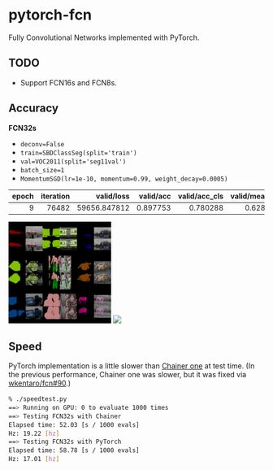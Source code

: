 # pytorch-fcn


Fully Convolutional Networks implemented with PyTorch.


## TODO

- Support FCN16s and FCN8s.


## Accuracy

**FCN32s**

- `deconv=False`
- `train=SBDClassSeg(split='train')`
- `val=VOC2011(split='seg11val')`
- `batch_size=1`
- `MomentumSGD(lr=1e-10, momentum=0.99, weight_decay=0.0005)`

|   epoch |   iteration |   valid/loss |   valid/acc |   valid/acc_cls |   valid/mean_iu |   valid/fwavacc |
|--------:|------------:|-------------:|------------:|----------------:|----------------:|----------------:|
|       9 |       76482 | 59656.847812 |    0.897753 |        0.780288 |        0.628707 |        0.844420 |

<img src="_static/fcn32s_voc2012_best_epoch9.jpg" width="40%" />
<img src="_static/fcn32s_voc2012_visualization_val.gif" width="40%" />


## Speed

PyTorch implementation is a little slower than [Chainer one](https://github.com/wkentaro/fcn) at test time.
(In the previous performance, Chainer one was slower, but it was fixed via [wkentaro/fcn#90](https://github.com/wkentaro/fcn/pull/90).)

```bash
% ./speedtest.py
==> Running on GPU: 0 to evaluate 1000 times
==> Testing FCN32s with Chainer
Elapsed time: 52.03 [s / 1000 evals]
Hz: 19.22 [hz]
==> Testing FCN32s with PyTorch
Elapsed time: 58.78 [s / 1000 evals]
Hz: 17.01 [hz]
```
